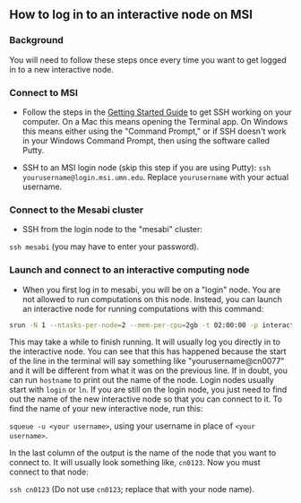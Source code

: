 ## How to log in to an interactive node on MSI

### Background
You will need to follow these steps once every time you want to get logged in to a new interactive node. 

### Connect to MSI
- Follow the steps in the [Getting Started Guide](README.md) to get SSH working on your computer. On a Mac this means opening the Terminal app. On Windows this means either using the "Command Prompt," or if SSH doesn't work in your Windows Command Prompt, then using the software called Putty.

- SSH to an MSI login node (skip this step if you are using Putty):
`ssh yourusername@login.msi.umn.edu`. Replace `yourusername` with your actual username.

### Connect to the Mesabi cluster
- SSH from the login node to the "mesabi" cluster:

`ssh mesabi` (you may have to enter your password).

### Launch and connect to an interactive computing node
- When you first log in to mesabi, you will be on a "login" node. You are not allowed to run computations on this node. Instead, you can launch an interactive node for running computations with this command:

 ```bash
srun -N 1 --ntasks-per-node=2 --mem-per-cpu=2gb -t 02:00:00 -p interactive --pty bash
 ```

This may take a while to finish running. It will usually log you directly in to the interactive node. You can see that this has happened because the start of the line in the terminal will say something like "yourusername@cn0077" and it will be different from what it was on the previous line. If in doubt, you can run `hostname` to print out the name of the node. Login nodes usually start with `login` or `ln`. If you are still on the login node, you just need to find out the name of the new interactive node so that you can connect to it. To find the name of your new interactive node, run this:

`squeue -u <your username>`, using your username in place of `<your username>`.

In the last column of the output is the name of the node that you want to connect to. It will usually look something like, `cn0123`. Now you must connect to that node:

`ssh cn0123` (Do not use `cn0123`; replace that with your node name).
